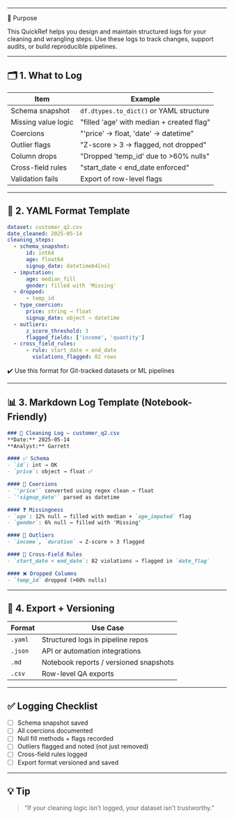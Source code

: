 ___
🎯 Purpose

This QuickRef helps you design and maintain structured logs for your cleaning and wrangling steps. Use these logs to track changes, support audits, or build reproducible pipelines.

---

## 🗂 1. What to Log

| Item                | Example                                   |
| ------------------- | ----------------------------------------- |
| Schema snapshot     | `df.dtypes.to_dict()` or YAML structure   |
| Missing value logic | "filled 'age' with median + created flag" |
| Coercions           | "'price' → float, 'date' → datetime"      |
| Outlier flags       | "Z-score > 3 → flagged, not dropped"      |
| Column drops        | "Dropped 'temp\_id' due to >60% nulls"    |
| Cross-field rules   | "start\_date < end\_date enforced"        |
| Validation fails    | Export of row-level flags                 |

---

## 📄 2. YAML Format Template

```yaml
dataset: customer_q2.csv
date_cleaned: 2025-05-14
cleaning_steps:
  - schema_snapshot:
      id: int64
      age: float64
      signup_date: datetime64[ns]
  - imputation:
      age: median_fill
      gender: filled with 'Missing'
  - dropped:
      - temp_id
  - type_coercion:
      price: string → float
      signup_date: object → datetime
  - outliers:
      z_score_threshold: 3
      flagged_fields: ['income', 'quantity']
  - cross_field_rules:
      - rule: start_date < end_date
        violations_flagged: 82 rows
```

✔️ Use this format for Git-tracked datasets or ML pipelines

---

## 📊 3. Markdown Log Template (Notebook-Friendly)

```markdown
### 🧼 Cleaning Log — customer_q2.csv
**Date:** 2025-05-14  
**Analyst:** Garrett

#### ✅ Schema
- `id`: int → OK  
- `price`: object → float ✅

#### 🔄 Coercions
- `'price'` converted using regex clean → float
- `'signup_date'` parsed as datetime

#### ❓ Missingness
- `age`: 12% null → filled with median + `age_imputed` flag
- `gender`: 6% null → filled with 'Missing'

#### 🚧 Outliers
- `income`, `duration` → Z-score > 3 flagged

#### 🧪 Cross-Field Rules
- `start_date < end_date`: 82 violations → flagged in `date_flag`

#### ❌ Dropped Columns
- `temp_id` dropped (>60% nulls)
```

---

## 💾 4. Export + Versioning

| Format  | Use Case                               |
| ------- | -------------------------------------- |
| `.yaml` | Structured logs in pipeline repos      |
| `.json` | API or automation integrations         |
| `.md`   | Notebook reports / versioned snapshots |
| `.csv`  | Row-level QA exports                   |

---

## ✅ Logging Checklist

* [ ] Schema snapshot saved
* [ ] All coercions documented
* [ ] Null fill methods + flags recorded
* [ ] Outliers flagged and noted (not just removed)
* [ ] Cross-field rules logged
* [ ] Export format versioned and saved

---

## 💡 Tip

> “If your cleaning logic isn’t logged, your dataset isn’t trustworthy.”
